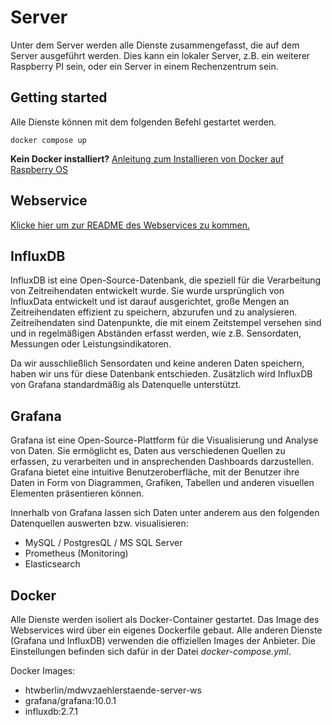 # Server
Unter dem Server werden alle Dienste zusammengefasst, die auf dem Server ausgeführt werden. Dies kann ein lokaler Server, z.B. ein weiterer Raspberry PI sein, oder ein Server in einem Rechenzentrum sein.

## Getting started
Alle Dienste können mit dem folgenden Befehl gestartet werden.
```console
docker compose up
```

**Kein Docker installiert?**
[Anleitung zum Installieren von Docker auf Raspberry OS](https://docs.docker.com/engine/install/raspbian/)

## Webservice
[Klicke hier um zur README des Webservices zu kommen.](./webservice/README.md)

## InfluxDB
InfluxDB ist eine Open-Source-Datenbank, die speziell für die Verarbeitung von Zeitreihendaten entwickelt wurde. Sie wurde ursprünglich von InfluxData entwickelt und ist darauf ausgerichtet, große Mengen an Zeitreihendaten effizient zu speichern, abzurufen und zu analysieren. Zeitreihendaten sind Datenpunkte, die mit einem Zeitstempel versehen sind und in regelmäßigen Abständen erfasst werden, wie z.B. Sensordaten, Messungen oder Leistungsindikatoren.

Da wir ausschließlich Sensordaten und keine anderen Daten speichern, haben wir uns für diese Datenbank entschieden. Zusätzlich wird InfluxDB von Grafana standardmäßig als Datenquelle unterstützt.

## Grafana
Grafana ist eine Open-Source-Plattform für die Visualisierung und Analyse von Daten. Sie ermöglicht es, Daten aus verschiedenen Quellen zu erfassen, zu verarbeiten und in ansprechenden Dashboards darzustellen. Grafana bietet eine intuitive Benutzeroberfläche, mit der Benutzer ihre Daten in Form von Diagrammen, Grafiken, Tabellen und anderen visuellen Elementen präsentieren können.

Innerhalb von Grafana lassen sich Daten unter anderem aus den folgenden Datenquellen auswerten bzw. visualisieren:
- MySQL / PostgresQL / MS SQL Server
- Prometheus (Monitoring)
- Elasticsearch

## Docker
Alle Dienste werden isoliert als Docker-Container gestartet. Das Image des Webservices wird über ein eigenes Dockerfile gebaut. Alle anderen Dienste (Grafana und InfluxDB) verwenden die offiziellen Images der Anbieter. Die Einstellungen befinden sich dafür in der Datei *docker-compose.yml*.

Docker Images:
- htwberlin/mdwvzaehlerstaende-server-ws
- grafana/grafana:10.0.1
- influxdb:2.7.1